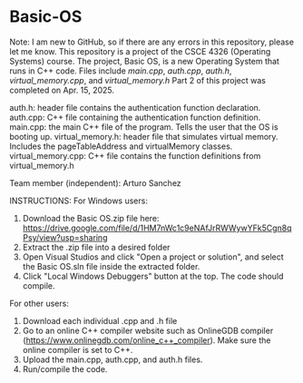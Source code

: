 # Basic-OS
Note: I am new to GitHub, so if there are any errors in this repository, please let me know.
This repository is a project of the CSCE 4326 (Operating Systems) course. The project, Basic OS, is a new Operating System that runs in C++ code. Files include *main.cpp*, *auth.cpp*, *auth.h*, *virtual_memory.cpp*, and  *virtual_memory.h* Part 2 of this project was completed on Apr. 15, 2025.

auth.h: header file contains the authentication function declaration.
auth.cpp: C++ file containing the authentication function definition.
main.cpp: the main C++ file of the program. Tells the user that the OS is booting up.
virtual_memory.h: header file that simulates virtual memory. Includes the pageTableAddress and virtualMemory classes.
virtual_memory.cpp: C++ file contains the function definitions from virtual_memory.h

Team member (independent): Arturo Sanchez

INSTRUCTIONS:
For Windows users:
1) Download the Basic OS.zip file here: https://drive.google.com/file/d/1HM7nWc1c9eNAfJrRWWywYFk5Cgn8qPsy/view?usp=sharing
2) Extract the .zip file into a desired folder
3) Open Visual Studios and click "Open a project or solution",
   and select the Basic OS.sln file inside the extracted folder.
4) Click "Local Windows Debuggers" button at the top. The code should compile.

For other users:
1) Download each individual .cpp and .h file
2) Go to an online C++ compiler website such as OnlineGDB compiler
   (https://www.onlinegdb.com/online_c++_compiler). Make sure the
   online compiler is set to C++.
3) Upload the main.cpp, auth.cpp, and auth.h files.
4) Run/compile the code.
